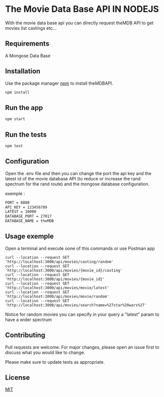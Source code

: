 # The Movie Data Base API IN NODEJS

With the movie data base api you can directly request theMDB API to get movies list castings etc...

## Requirements

A Mongose Data Base

## Installation

Use the package manager [npm](https://www.npmjs.com) to install theMDBAPI.

```bash
npm install
```
## Run the app

```bash
npm start
```
## Run the tests

```bash
npm test
```

## Configuration

Open the .env file and then you can change the port
the api key and the latest id of the movie database API (to reduce
or increase the rand spectrum for the rand route) and the mongose database configuration.

exemple :
```bash
PORT = 8080
API_KEY = 123456789
LATEST = 10000
DATABASE_PORT = 27017
DATABASE_NAME = theMDB
```
## Usage exemple

Open a terminal and execute oone of this commands or use Postman app
```shell script
curl --location --request GET 'http://localhost:3000/api/movies/casting/random'
curl --location --request GET 'http://localhost:3000/api/movies/{movie_id}/casting'
curl --location --request GET 'http://localhost:3000/api/movies/{movie_id}'
curl --location --request GET 'http://localhost:3000/api/movies/movie/latest'
curl --location --request GET 'http://localhost:3000/api/movies/movie/random'
curl --location --request GET 'http://localhost:3000/api/movies/search?name=%27star%20wars%27'
```
Notice for random movies you can specify in your query a "latest" param 
to have a wider spectrum
## Contributing
Pull requests are welcome. For major changes, please open an issue first to discuss what you would like to change.

Please make sure to update tests as appropriate.

## License
[MIT](https://choosealicense.com/licenses/mit/)
